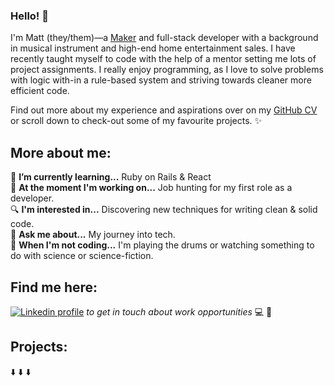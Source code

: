 ### Hello! 👋

I'm Matt (they/them)—a [Maker](https://makers.tech/) and full-stack developer with a background in musical instrument and high-end home entertainment sales. I have recently taught myself to code with the help of a mentor setting me lots of project assignments. I really enjoy programming, as I love to solve problems with logic with-in a rule-based system and striving towards cleaner more efficient code.

Find out more about my experience and aspirations over on my [GitHub CV](https://github.com/Matt-Warnock/CV) or scroll down to check-out some of my favourite projects. ✨

## More about me:

🌱  **I’m currently learning...** Ruby on Rails & React  
🔭  **At the moment I'm working on...** Job hunting for my first role as a developer.   
🔍  **I'm interested in...** Discovering new techniques for writing clean & solid code.\
💬  **Ask me about...** My journey into tech.\
🌌  **When I'm not coding...** I'm playing the drums or watching something to do with science or science-fiction.


## Find me here:

[![Linkedin profile](https://img.shields.io/badge/Linkedin-Matt%20Warnock-0077B5?style=social&logo=linkedin&?labelColor=fff)](https://www.linkedin.com/in/matthew-warnock-67002b85/) *to get in touch about work opportunities* 💻 💼


## Projects:
⬇️ ⬇️ ⬇️
